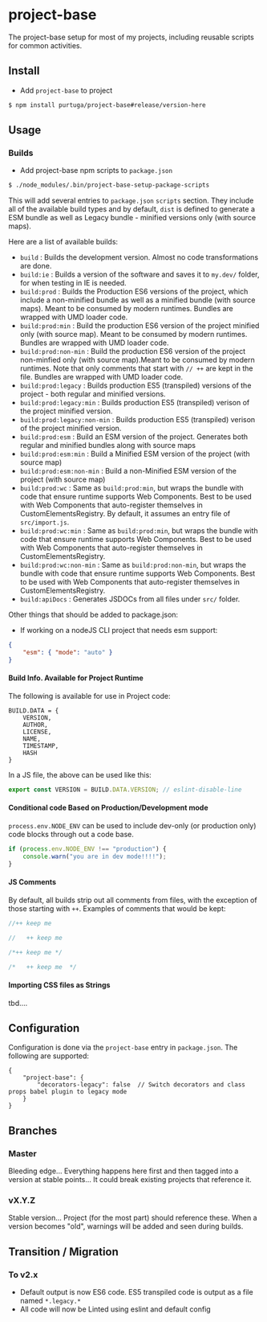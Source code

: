 # project-base
The project-base setup for most of my projects, including reusable scripts for common activities.

## Install

-   Add `project-base` to project 
```bash
$ npm install purtuga/project-base#release/version-here
```

## Usage

### Builds

-   Add project-base npm scripts to `package.json`
```bash
$ ./node_modules/.bin/project-base-setup-package-scripts
```

This will add several entries to `package.json` `scripts` section. They include all of the available build types and by default, `dist` is defined to generate a ESM bundle as well as Legacy bundle - minified versions only (with source maps). 

Here are a list of available builds:

-   `build` : Builds the development version. Almost no code transformations are done.
-   `build:ie` : Builds a version of the software and saves it to `my.dev/` folder, for when testing in IE is needed.
-   `build:prod` : Builds the Production ES6 versions of the project, which include a non-minified bundle as well as a minified bundle (with source maps). Meant to be consumed by modern runtimes. Bundles are wrapped with UMD loader code.
-   `build:prod:min` : Build the production ES6 version of the project minified only (with source map). Meant to be consumed by modern runtimes. Bundles are wrapped with UMD loader code. 
-   `build:prod:non-min` : Build the production ES6 version of the project non-minfied only (with source map).Meant to be consumed by modern runtimes. Note that only comments that start with `// ++` are kept in the file. Bundles are wrapped with UMD loader code.
-   `build:prod:legacy` : Builds production ES5 (transpiled) versions of the project - both regular and minified versions.
-   `build:prod:legacy:min` : Builds production ES5 (transpiled) verison of the project minified version.
-   `build:prod:legacy:non-min` : Builds production ES5 (transpiled) verison of the project minified version. 
-   `build:prod:esm` : Build an ESM version of the project. Generates both regular and minified bundles along with source maps
-   `build:prod:esm:min` :  Build a Minified ESM version of the project (with source map)
-   `build:prod:esm:non-min` :  Build a non-Minified ESM version of the project (with source map)
-   `build:prod:wc` : Same as `build:prod:min`, but wraps the bundle with code that ensure runtime supports Web Components. Best to be used with Web Components that auto-register themselves in CustomElementsRegistry. By default, it assumes an entry file of `src/import.js`.
-   `build:prod:wc:min` : Same as `build:prod:min`, but wraps the bundle with code that ensure runtime supports Web Components. Best to be used with Web Components that auto-register themselves in CustomElementsRegistry.
-   `build:prod:wc:non-min` : Same as `build:prod:non-min`, but wraps the bundle with code that ensure runtime supports Web Components. Best to be used with Web Components that auto-register themselves in CustomElementsRegistry.
-   `build:apiDocs` : Generates JSDOCs from all files under `src/` folder.


Other things that should be added to package.json:

- If working on a nodeJS CLI project that needs esm support: 
```json
{
    "esm": { "mode": "auto" }
}
```

#### Build Info. Available for Project Runtime

The following is available for use in Project code:

    BUILD.DATA = {
        VERSION,
        AUTHOR,
        LICENSE,
        NAME,
        TIMESTAMP,
        HASH
    }

In a JS file, the above can be used like this:

```javascript
export const VERSION = BUILD.DATA.VERSION; // eslint-disable-line
```

#### Conditional code Based on Production/Development mode

`process.env.NODE_ENV` can be used to include dev-only (or production only) code blocks through out a code base.

```javascript
if (process.env.NODE_ENV !== "production") {
    console.warn("you are in dev mode!!!!");
}
```

#### JS Comments

By default, all builds strip out all comments from files, with the exception of those starting with `++`.
Examples of comments that would be kept:
```javascript
//++ keep me

//   ++ keep me

/*++ keep me */

/*   ++ keep me  */

```


#### Importing CSS files as Strings

tbd....
    

## Configuration

Configuration is done via the `project-base` entry in `package.json`. The following are supported:

```json5
{
    "project-base": {
        "decorators-legacy": false  // Switch decorators and class props babel plugin to legacy mode
    }
}
```


## Branches

### Master

Bleeding edge... Everything happens here first and then tagged into a version at stable points... It could break existing projects that reference it.

### vX.Y.Z

Stable version... Project (for the most part) should reference these. When a version becomes "old", warnings will be added and seen during builds.



## Transition / Migration

### To v2.x

-   Default output is now ES6 code. ES5 transpiled code is output as a file named `*.legacy.*`
-   All code will now be Linted using eslint and default config

